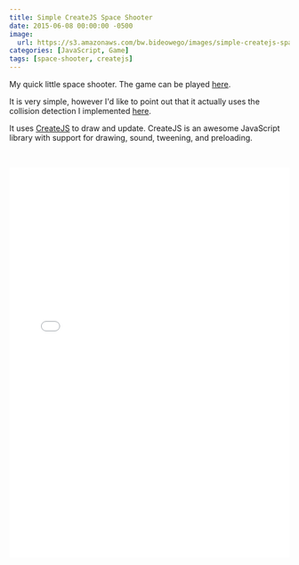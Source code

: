 ```yaml
---
title: Simple CreateJS Space Shooter
date: 2015-06-08 00:00:00 -0500
image:
  url: https://s3.amazonaws.com/bw.bideowego/images/simple-createjs-space-shooter.png
categories: [JavaScript, Game]
tags: [space-shooter, createjs]
---
```



My quick little space shooter. The game can be played <a href="https://jsfiddle.net/BideoWego/jashqc71/" target="_blank">here</a>.

It is very simple, however I'd like to point out that it actually uses the collision detection I implemented <a href="https://jsfiddle.net/BideoWego/mLwrasng/" target="_blank">here</a>.

It uses <a href="http://www.createjs.com" target="_blank">CreateJS</a> to draw and update. CreateJS is an awesome JavaScript library with support for drawing, sound, tweening, and preloading.

&nbsp;

<iframe width="100%" height="700" src="//jsfiddle.net/BideoWego/jashqc71/embedded/result,js,html" allowfullscreen="allowfullscreen" frameborder="0"></iframe>



